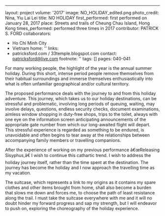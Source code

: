 ---
layout: project
volume: '2017'
image: NO_HOLIDAY_edited.png
photo_credit: Nina, Yiu Lai Lei
title: NO HOLIDAY
first_performed: first performed on January 28, 2017
place: Streets and trails of Cheung Chau Island, Hong Kong
times_performed: performed three times in 2017
contributor: PATRICK S. FORD
collaborators:
- Ho Chi Minh City
- Vietnam
home: ''
links:
- patricksford.com / 33temple.blogspot.com
contact: patricksford@live.com
footnote: ''
tags: []
pages: 040-041



For many working people, the highlight of the year is the annual summer holiday. During this short, intense period people remove themselves from their habitual surroundings and immerse themselves enthusiastically into what is often unfamiliar geographical and/or cultural territory.

The proposed performance deals with the journey to and from this holiday adventure. This journey, which takes us to our holiday destinations, can be stressful and problematic, involving long periods of queuing, waiting, may involve delays, questions, endless security checks, document examinations, aimless window shopping in duty-free shops, trips to the toilet, always with one eye on the information screen anticipating announcements of the appropriate gate number from which our long-awaited flight will depart. This stressful experience is regarded as something to be endured, is unavoidable and often begins to tear away at the relationships between accompanying family members or travelling companions.

After the experience of working on my previous performance â€œReleasing Sisyphus,â€ I wish to continue this cathartic trend. I wish to address the holiday journey itself, rather than the time spent at the destination. The journey has become the holiday and I now approach the travelling time as my vacation.

The suitcase, which represents a link to my origins as it contains my spare clothes and other items brought from home, shall also become a burden that slows me down and forces me, to choose the path of least resistance along the trail. I must take the suitcase everywhere with me and it will no doubt hinder my forward progress and sap my strength, but I will endeavor to push on, exploring the choreography of the holiday experience.
